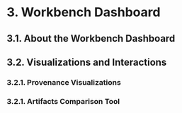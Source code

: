 # 3. Workbench Dashboard
## 3.1. About the Workbench Dashboard
## 3.2. Visualizations and Interactions
### 3.2.1. Provenance Visualizations
### 3.2.1. Artifacts Comparison Tool